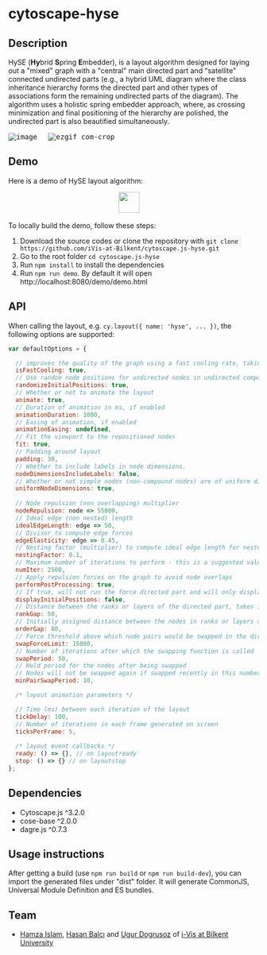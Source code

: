 # cytoscape-hyse

## Description

HySE (**Hy**brid **S**pring **E**mbedder), is a layout algorithm designed for laying out a "mixed" graph with a "central" main directed part and "satellite" connected undirected parts (e.g., a hybrid UML diagram where the class inheritance hierarchy forms the directed part and other types of associations form the remaining undirected parts of the diagram). The algorithm uses a holistic spring embedder approach, where, as crossing minimization and final positioning of the hierarchy are polished, the undirected part is also beautified simultaneously.

<kbd>![image](https://github.com/iVis-at-Bilkent/cytoscape.js-hyse/assets/3874988/926f9992-e343-470e-839f-80aeb5fbee02)</kbd>
&emsp;
<kbd>![ezgif com-crop](https://github.com/iVis-at-Bilkent/cytoscape.js-hyse/assets/3874988/1224dc0b-01db-49ce-901f-796a061718c1)</kbd>

## Demo

Here is a demo of HySE layout algorithm:

<p align="center">
<a href="https://ivis-at-bilkent.github.io/cytoscape.js-hyse/demo/index.html" title="HySE Demo"><img src="https://www.cs.bilkent.edu.tr/~ivis/images/demo2.png" height=42px></a> &emsp;
</p>

To locally build the demo, follow these steps:

1. Download the source codes or clone the repository with `git clone https://github.com/iVis-at-Bilkent/cytoscape.js-hyse.git`
2. Go to the root folder `cd cytoscape.js-hyse`
3. Run `npm install` to install the dependencies
4. Run `npm run demo`. By default it will open http://localhost:8080/demo/demo.html

## API
When calling the layout, e.g. `cy.layout({ name: 'hyse', ... })`, the following options are supported:

```js
var defaultOptions = {

  // improves the quality of the graph using a fast cooling rate, taking less time
  isFastCooling: true,
  // Use random node positions for undirected nodes in undirected components when assigning initial positions
  randomizeInitialPositions: true, 
  // Whether or not to animate the layout
  animate: true, 
  // Duration of animation in ms, if enabled
  animationDuration: 1000, 
  // Easing of animation, if enabled
  animationEasing: undefined, 
  // Fit the viewport to the repositioned nodes
  fit: true, 
  // Padding around layout
  padding: 30,
  // Whether to include labels in node dimensions.
  nodeDimensionsIncludeLabels: false,
  // Whether or not simple nodes (non-compound nodes) are of uniform dimensions
  uniformNodeDimensions: true,
  
  // Node repulsion (non overlapping) multiplier
  nodeRepulsion: node => 55000,
  // Ideal edge (non nested) length
  idealEdgeLength: edge => 50,
  // Divisor to compute edge forces
  edgeElasticity: edge => 0.45,
  // Nesting factor (multiplier) to compute ideal edge length for nested edges
  nestingFactor: 0.1,
  // Maximum number of iterations to perform - this is a suggested value and might be adjusted by the algorithm as required
  numIter: 2500,
  // Apply repulsion forces on the graph to avoid node overlaps
  performPostProcessing: true,
  // If true, will not run the force directed part and will only display the initial positions assigned
  displayInitialPositions: false,
  // Distance between the ranks or layers of the directed part, takes into account the tallest node as well
  rankGap: 50,
  // Initially assigned distance between the nodes in ranks or layers of the directed part
  orderGap: 80,
  // Force threshold above which node pairs would be swapped in the directed part
  swapForceLimit: 15000,
  // Number of iterations after which the swapping function is called
  swapPeriod: 50,
  // Hold period for the nodes after being swapped
  // Nodes will not be swapped again if swapped recently in this number of iterations
  minPairSwapPeriod: 10,

  /* layout animation parameters */

  // Time (ms) between each iteration of the layout
  tickDelay: 100,
  // Number of iterations in each frame generated on screen
  ticksPerFrame: 5,
  
  /* layout event callbacks */
  ready: () => {}, // on layoutready
  stop: () => {} // on layoutstop
};
```


## Dependencies

 * Cytoscape.js ^3.2.0
 * cose-base ^2.0.0
 * dagre.js ^0.7.3

## Usage instructions

After getting a build (use `npm run build` or `npm run build-dev`), you can import the generated files under "dist" folder. It will generate CommonJS, Universal Module Definition and ES bundles.

## Team

  * [Hamza Islam](https://github.com/hamzaislam101), [Hasan Balcı](https://github.com/hasanbalci) and [Ugur Dogrusoz](https://github.com/ugurdogrusoz) of [i-Vis at Bilkent University](http://www.cs.bilkent.edu.tr/~ivis)
